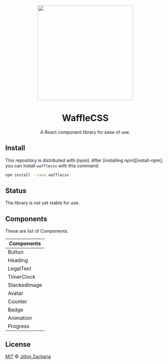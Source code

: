 <div align="center">
    <img src="https://upload.wikimedia.org/wikipedia/commons/5/5b/Waffles_with_Strawberries.jpg" width="300px" alt=""/>
</div>
<h1 align="center">WaffleCSS</h1>

<p align="center">A React component library for ease of use.</p>

## Install
This repository is distributed with [npm]. After [installing npm][install-npm], you can install `wafflecss` with this command:

```sh
npm install --save wafflecss
```

## Status

The library is not yet stable for use.

## Components

These are list of Components.

| Components    | 
| ------------- |
| Button     | 
| Heading      | 
| LegalText |
| TimerClock |
| StackedImage |
| Avatar |
| Counter |
| Badge |
| Animation |
| Progress |

## License

[MIT](./LICENSE) &copy; [Jithin Zacharia](https://jithinqw.github.io/)

